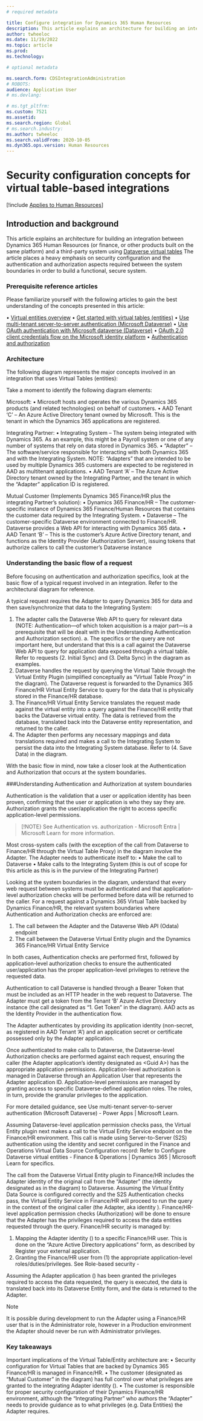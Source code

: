 ```yaml
---
# required metadata

title: Configure integration for Dynamics 365 Human Resources 
description: This article explains an architecture for building an integration between Dynamics 365 Human Resources and other systems.
author: twheeloc
ms.date: 11/19/2022
ms.topic: article
ms.prod: 
ms.technology: 

# optional metadata

ms.search.form: CDSIntegrationAdministration
# ROBOTS: 
audience: Application User
# ms.devlang: 

# ms.tgt_pltfrm: 
ms.custom: 7521
ms.assetid: 
ms.search.region: Global
# ms.search.industry: 
ms.author: twheeloc
ms.search.validFrom: 2020-10-05
ms.dyn365.ops.version: Human Resources
---
```


# Security configuration concepts for virtual table-based integrations 

[!include [Applies to Human Resources](../includes/applies-to-hr.md)]

## Introduction and background

This article explains an architecture for building an integration between Dynamics 365 Human Resources (or finance, or other products built on the same platform) and a
third-party system using [Dataverse virtual tables](/dev-itpro/power-platform/virtual-entites-overview) The article places a heavy emphasis on security configuration and
the authentication and authorization aspects required between the system boundaries in order to build a functional, secure system. 

### Prerequisite reference articles 

Please familiarize yourself with the following articles to gain the best understanding of the concepts presented in this article: 

•	[Virtual entities overview](/dev-itpro/power-platform/virtual-entities-overview) 
•	[Get started with virtual tables (entities)](developer/data-platform/virtual-entities/get-started-ve) 
•	[Use multi-tenant server-to-server authentication (Microsoft Dataverse)](/developer/data-platform/use-multi-tenant-server-server-authentication) 
•	[Use OAuth authentication with Microsoft dataverse (Dataverse)](/developer/data-platform/authenticate-oauth) 
•	[OAuth 2.0 client credentials flow on the Microsoft identity platform](/azure/active-directory/develop/v2-oauth2-client-creds-grant-flow) 
•	[Authentication and authorization](/dev-itpro/power-platform/authentication-and-authorization) 

### Architecture 

The following diagram represents the major concepts involved in an integration that uses Virtual Tables (entities): 



Take a moment to identify the following diagram elements: 

Microsoft: 
  •	Microsoft hosts and operates the various Dynamics 365 products (and related technologies) on behalf of customers. 
  •	AAD Tenant ‘C’ – An Azure Active Directory tenant owned by Microsoft. This is the tenant in which the Dynamics 365 applications are registered. 

Integrating Partner: 
  •	Integrating System – The system being integrated with Dynamics 365. As an example, this might be a Payroll system or one of any number of systems that rely on data 
  stored in Dynamics 365. 
  •	“Adapter” – The software/service responsible for interacting with both Dynamics 365 and with the Integrating System. NOTE: “Adapters” that are intended to be used 
  by multiple Dynamics 365 customers are expected to be registered in AAD as multitenant applications. 
  •	AAD Tenant ‘A’ – The Azure Active Directory tenant owned by the Integrating Partner, and the tenant in which the “Adapter” application ID is registered. 

Mutual Customer (Implements Dynamics 365 Finance/HR plus the integrating Partner’s solution): 
  •	Dynamics 365 Finance/HR – The customer-specific instance of Dynamics 365 Finance/Human Resources that contains the customer data required by the Integrating System.
  •	Dataverse – The customer-specific Dataverse environment connected to Finance/HR. Dataverse provides a Web API for interacting with Dynamics 365 data. 
  •	AAD Tenant ‘B’ – This is the customer’s Azure Active Directory tenant, and functions as the Identity Provider (Authorization Server), issuing tokens that authorize 
    callers to call the customer’s Dataverse instance


### Understanding the basic flow of a request

Before focusing on authentication and authorization specifics, look at the basic flow of a typical request involved in an integration. Refer to the architectural 
diagram for reference.

A typical request requires the Adapter to query Dynamics 365 for data and then save/synchronize that data to the Integrating System: 
1.	The adapter calls the Dataverse Web API to query for relevant data (NOTE: Authentication—of which token acquisition is a major part—is a prerequisite that will be 
    dealt with in the Understanding Authentication and Authorization section). 
    a.	The specifics or the query are not important here, but understand that this is a call against the Dataverse Web API to query for application data exposed 
    through a virtual table. Refer to requests (2. Initial Sync) and (3. Delta Sync) in the diagram as examples. 
2.	Dataverse handles the request by querying the Virtual Table through the Virtual Entity Plugin (simplified conceptually as “Virtual Table Proxy” in the diagram). The
Dataverse request is forwarded to the Dynamics 365 Finance/HR Virtual Entity Service to query for the data that is physically stored in the Finance/HR database. 
3.	The Finance/HR Virtual Entity Service translates the request made against the virtual entity into a query against the Finance/HR entity that backs the Dataverse 
virtual entity. The data is retrieved from the database, translated back into the Dataverse entity representation, and returned to the caller. 
4.	The Adapter then performs any necessary mappings and data translations required and makes a call to the Integrating System to persist the data into the Integrating 
System database. Refer to (4. Save Data) in the diagram. 

With the basic flow in mind, now take a closer look at the Authentication and Authorization that occurs at the system boundaries. 

###Understanding Authentication and Authorization at system boundaries 

Authentication is the validation that a user or application identity has been proven, confirming that the user or application is who they say they are. 
Authorization grants the user/application the right to access specific application-level permissions. 

>[!NOTE} 
>See Authentication vs. authorization - Microsoft Entra | Microsoft Learn for more information. 

Most cross-system calls (with the exception of the call from Dataverse to Finance/HR through the Virtual Table Proxy) in the diagram involve the Adapter. The Adapter 
needs to authenticate itself to: 
  •	Make the call to Dataverse 
  •	Make calls to the Integrating System (this is out of scope for this article as this is in the purview of the Integrating Partner) 

Looking at the system boundaries in the diagram, understand that every web request between systems must be authenticated and that application-level authorization checks
will be performed before data will be returned to the caller. For a request against a Dynamics 365 Virtual Table backed by Dynamics Finance/HR, the relevant system 
boundaries where Authentication and Authorization checks are enforced are: 

  1.	The call between the Adapter and the Dataverse Web API (Odata) endpoint 
  2.	The call between the Dataverse Virtual Entity plugin and the Dynamics 365 Finance/HR Virtual Entity Service 

In both cases, Authentication checks are performed first, followed by application-level authorization checks to ensure the authenticated user/application has the proper
application-level privileges to retrieve the requested data. 

Authentication to call Dataverse is handled through a Bearer Token that must be included as an HTTP header in the web request to Dataverse. The Adapter must get a token
from the Tenant ‘B’ Azure Active Directory instance (the call designated as “1. Get Token” in the diagram). AAD acts as the Identity Provider in the authentication flow.

The Adapter authenticates by providing its application identity (non-secret, as registered in AAD Tenant ‘A’) and an application secret or certificate possessed only by
the Adapter application. 

Once authenticated to make calls to Dataverse, the Dataverse-level Authorization checks are performed against each request, ensuring the caller (the Adapter 
application’s identity designated as \<Guid A>\) has the appropriate application permissions. Application-level authorization is managed in Dataverse through an 
Application User that represents the Adapter application ID. Application-level permissions are managed by granting access to specific Dataverse-defined application 
roles. The roles, in turn, provide the granular privileges to the application. 

For more detailed guidance, see Use multi-tenant server-to-server authentication (Microsoft Dataverse) - Power Apps | Microsoft Learn. 
  

Assuming Dataverse-level application permission checks pass, the Virtual Entity plugin next makes a call to the Virtual Entity Service endpoint on the Finance/HR 
environment. This call is made using Server-to-Server (S2S) authentication using the identity and secret configured in the Finance and Operations Virtual Data Source
Configuration record: 
  Refer to Configure Dataverse virtual entities - Finance & Operations | Dynamics 365 | Microsoft Learn for specifics. 

  The call from the Dataverse Virtual Entity plugin to Finance/HR includes the Adapter identity of the original call from the “Adapter” (the identity designated as 
  <Guid A> in the diagram) to Dataverse. Assuming the Virtual Entity Data Source is configured correctly and the S2S Authentication checks pass, the Virtual Entity Service in Finance/HR will proceed to run the query in the context of the original caller (the Adapter, aka identity <Guid A>). Finance/HR-level application permission checks (Authorization) will be done to ensure that the Adapter has the privileges required to access the data entities requested through the query. 
Finance/HR security is managed by: 
1. Mapping the Adapter identity (<Guid A>) to a specific Finance/HR user. This is done on the “Azure Active Directory applications” form, as described by Register your
   external application. 
2. Granting the Finance/HR user from (1) the appropriate application-level roles/duties/privileges. See Role-based security - 
    
    
Assuming the Adapter application (<Guid A>) has been granted the privileges required to access the data requested, the query is executed, the data is translated back 
into its Dataverse Entity form, and the data is returned to the Adapter. 

>[!NOTE]
>It is possible during development to run the Adapter using a Finance/HR user that is in the Administrator role, however in a Production environment the Adapter should 
 never be run with Administrator privileges. 

### Key takeaways 
    
Important implications of the Virtual Table/Entity architecture are: 
•	Security configuration for Virtual Tables that are backed by Dynamics 365 Finance/HR is managed in Finance/HR. 
•	The customer (designated as “Mutual Customer” in the diagram) has full control over what privileges are granted to the integrating Adapter identity (<Guid A>). 
•	The customer is responsible for proper security configuration of their Dynamics Finance/HR environment, although the “Integrating Partner” who authors the “Adapter”
  needs to provide guidance as to what privileges (e.g. Data Entities) the Adapter requires. 
 

